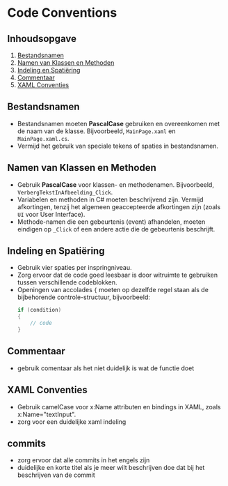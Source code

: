 
# Code Conventions

## Inhoudsopgave
1. [Bestandsnamen](#bestandsnamen)
2. [Namen van Klassen en Methoden](#namen-van-klassen-en-methoden)
3. [Indeling en Spatiëring](#indeling-en-spatiëring)
4. [Commentaar](#commentaar)
5. [XAML Conventies](#xaml-conventies)


## Bestandsnamen
- Bestandsnamen moeten **PascalCase** gebruiken en overeenkomen met de naam van de klasse. Bijvoorbeeld, `MainPage.xaml` en `MainPage.xaml.cs`.
- Vermijd het gebruik van speciale tekens of spaties in bestandsnamen.

## Namen van Klassen en Methoden
- Gebruik **PascalCase** voor klassen- en methodenamen. Bijvoorbeeld, `VerbergTekstInAfbeelding_Click`.
- Variabelen en methoden in C# moeten beschrijvend zijn. Vermijd afkortingen, tenzij het algemeen geaccepteerde afkortingen zijn (zoals `UI` voor User Interface).
- Methode-namen die een gebeurtenis (event) afhandelen, moeten eindigen op `_Click` of een andere actie die de gebeurtenis beschrijft.

## Indeling en Spatiëring
- Gebruik vier spaties per inspringniveau.
- Zorg ervoor dat de code goed leesbaar is door witruimte te gebruiken tussen verschillende codeblokken.
- Openingen van accolades `{` moeten op dezelfde regel staan als de bijbehorende controle-structuur, bijvoorbeeld:
  ```csharp
  if (condition)
  {
      // code
  }
## Commentaar
- gebruik comentaar als het niet duidelijk is wat de functie doet

## XAML Conventies
- Gebruik camelCase voor x:Name attributen en bindings in XAML, zoals x:Name="textInput".
- zorg voor een duidelijke xaml indeling

## commits 
- zorg ervoor dat alle commits in het engels zijn
- duidelijke en korte titel als je meer wilt beschrijven doe dat bij het beschrijven van de commit

